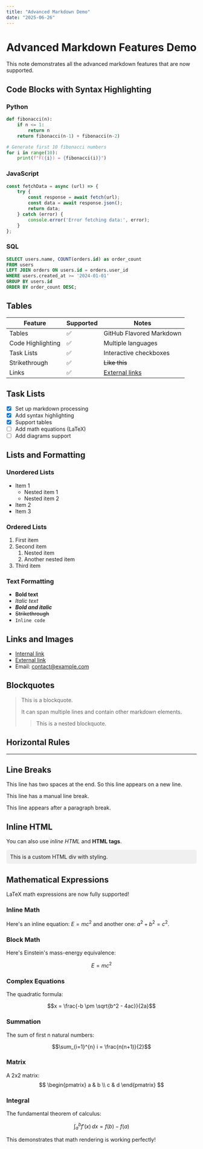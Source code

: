 ```yaml
---
title: "Advanced Markdown Demo"
date: "2025-06-26"
---
```


# Advanced Markdown Features Demo

This note demonstrates all the advanced markdown features that are now supported.

## Code Blocks with Syntax Highlighting

### Python
```python
def fibonacci(n):
    if n <= 1:
        return n
    return fibonacci(n-1) + fibonacci(n-2)

# Generate first 10 fibonacci numbers
for i in range(10):
    print(f"F({i}) = {fibonacci(i)}")
```

### JavaScript
```javascript
const fetchData = async (url) => {
    try {
        const response = await fetch(url);
        const data = await response.json();
        return data;
    } catch (error) {
        console.error('Error fetching data:', error);
    }
};
```

### SQL
```sql
SELECT users.name, COUNT(orders.id) as order_count
FROM users
LEFT JOIN orders ON users.id = orders.user_id
WHERE users.created_at >= '2024-01-01'
GROUP BY users.id
ORDER BY order_count DESC;
```

## Tables

| Feature | Supported | Notes |
|---------|-----------|-------|
| Tables | ✅ | GitHub Flavored Markdown |
| Code Highlighting | ✅ | Multiple languages |
| Task Lists | ✅ | Interactive checkboxes |
| Strikethrough | ✅ | ~~Like this~~ |
| Links | ✅ | [External links](https://github.com) |

## Task Lists

- [x] Set up markdown processing
- [x] Add syntax highlighting
- [x] Support tables
- [ ] Add math equations (LaTeX)
- [ ] Add diagrams support

## Lists and Formatting

### Unordered Lists
- Item 1
  - Nested item 1
  - Nested item 2
- Item 2
- Item 3

### Ordered Lists
1. First item
2. Second item
   1. Nested item
   2. Another nested item
3. Third item

### Text Formatting
- **Bold text**
- *Italic text*
- ***Bold and italic***
- ~~Strikethrough~~
- `Inline code`

## Links and Images

- [Internal link](#tables)
- [External link](https://github.com)
- Email: [contact@example.com](mailto:contact@example.com)

## Blockquotes

> This is a blockquote.
>
> It can span multiple lines and contain other markdown elements.
>
> > This is a nested blockquote.

## Horizontal Rules

---

## Line Breaks

This line has two spaces at the end.
So this line appears on a new line.

This line has a manual line break.

This line appears after a paragraph break.

## Inline HTML

You can also use <em>inline HTML</em> and <strong>HTML tags</strong>.

<div style="background-color: #f0f0f0; padding: 10px; border-radius: 5px;">
This is a custom HTML div with styling.
</div>

## Mathematical Expressions

LaTeX math expressions are now fully supported!

### Inline Math
Here's an inline equation: $E = mc^2$ and another one: $a^2 + b^2 = c^2$.

### Block Math
Here's Einstein's mass-energy equivalence:

$$E = mc^2$$

### Complex Equations
The quadratic formula:

$$x = \frac{-b \pm \sqrt{b^2 - 4ac}}{2a}$$

### Summation
The sum of first n natural numbers:

$$\sum_{i=1}^{n} i = \frac{n(n+1)}{2}$$

### Matrix
A 2x2 matrix:
$$
\begin{pmatrix}
a & b \\
c & d
\end{pmatrix}
$$

### Integral
The fundamental theorem of calculus:

$$\int_a^b f'(x) \, dx = f(b) - f(a)$$

This demonstrates that math rendering is working perfectly!
